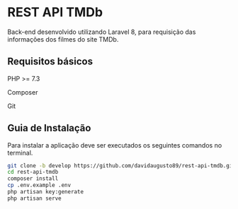 # REST API TMDb

Back-end desenvolvido utilizando Laravel 8, para requisição das informações dos filmes do site TMDb.

## Requisitos básicos

PHP >= 7.3

Composer

Git


## Guia de Instalação

Para instalar a aplicação deve ser executados os seguintes comandos no terminal.

```sh
git clone -b develop https://github.com/davidaugusto89/rest-api-tmdb.git rest-api-tmdb
cd rest-api-tmdb
composer install
cp .env.example .env
php artisan key:generate
php artisan serve
```
